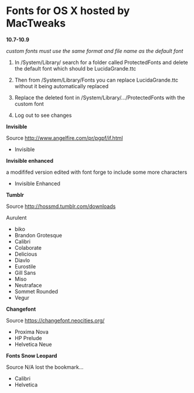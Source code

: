 # Fonts for OS X hosted by MacTweaks

**10.7-10.9**

*custom fonts must use the same format and file name as the default font*

1. In /System/Library/ search for a folder called ProtectedFonts and delete the default font which should be LucidaGrande.ttc

2. Then from /System/Library/Fonts you can replace LucidaGrande.ttc without it being automatically replaced

3. Replace the deleted font in /System/Library/.../ProtectedFonts with the custom font

4. Log out to see changes


**Invisible**

Source
http://www.angelfire.com/pr/pgpf/if.html

* Invisible

**Invisible enhanced**

a modififed version edited with font forge to include some more characters

* Invisible Enhanced

**Tumblr**

Source
http://hossmd.tumblr.com/downloads

Aurulent
* biko
* Brandon Grotesque
* Calibri
* Colaborate
* Delicious
* Diavlo
* Eurostile
* Gill Sans
* Miso
* Neutraface
* Sommet Rounded
* Vegur

**Changefont**

Source 
https://changefont.neocities.org/

* Proxima Nova
* HP Prelude
* Helvetica Neue

**Fonts Snow Leopard**

Source
N/A lost the bookmark...

* Calibri
* Helvetica
